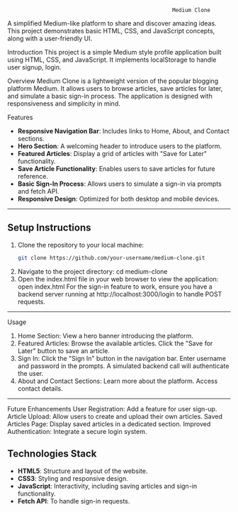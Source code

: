                                                         Medium Clone
                                                      
A simplified Medium-like platform to share and discover amazing ideas. This project demonstrates basic HTML, CSS, and JavaScript concepts, along with a user-friendly UI.

Introduction    This project is a simple Medium style profile application built using HTML, CSS, and JavaScript. It implements localStorage to handle user signup, login.

 Overview
Medium Clone is a lightweight version of the popular blogging platform Medium. It allows users to browse articles, save articles for later, and simulate a basic sign-in process. The application is designed with responsiveness and simplicity in mind.

  Features
- **Responsive Navigation Bar**: Includes links to Home, About, and Contact sections.
- **Hero Section**: A welcoming header to introduce users to the platform.
- **Featured Articles**: Display a grid of articles with "Save for Later" functionality.
- **Save Article Functionality**: Enables users to save articles for future reference.
- **Basic Sign-In Process**: Allows users to simulate a sign-in via prompts and fetch API.
- **Responsive Design**: Optimized for both desktop and mobile devices.
---
## Setup Instructions
1. Clone the repository to your local machine:
   ```bash
   git clone https://github.com/your-username/medium-clone.git
2. Navigate to the project directory:
cd medium-clone
3. Open the index.html file in your web browser to view the application:
open index.html
For the sign-in feature to work, ensure you have a backend server running at http://localhost:3000/login to handle POST requests.
---
Usage
1. Home Section:
View a hero banner introducing the platform.
2. Featured Articles:
Browse the available articles.
Click the "Save for Later" button to save an article.
3. Sign In:
Click the "Sign In" button in the navigation bar.
Enter username and password in the prompts.
A simulated backend call will authenticate the user.
4. About and Contact Sections:
Learn more about the platform.
Access contact details.
---
Future Enhancements
User Registration: Add a feature for user sign-up.
Article Upload: Allow users to create and upload their own articles.
Saved Articles Page: Display saved articles in a dedicated section.
Improved Authentication: Integrate a secure login system.

   ## Technologies Stack
- **HTML5**: Structure and layout of the website.
- **CSS3**: Styling and responsive design.
- **JavaScript**: Interactivity, including saving articles and sign-in functionality.
- **Fetch API**: To handle sign-in requests.




